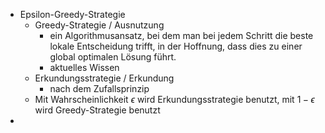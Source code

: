 - Epsilon-Greedy-Strategie 
	- Greedy-Strategie / Ausnutzung 
		- ein Algorithmusansatz, bei dem man bei jedem Schritt die beste lokale Entscheidung trifft, in der Hoffnung, dass dies zu einer global optimalen Lösung führt. 
		- aktuelles Wissen 
	- Erkundungsstrategie / Erkundung 
		- nach dem Zufallsprinzip 
	- Mit Wahrscheinlichkeit $\epsilon$ wird Erkundungsstrategie benutzt, mit $1-\epsilon$ wird Greedy-Strategie benutzt 
- 